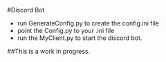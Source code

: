 #Discord Bot

- run GenerateConfig.py to create the config.ini file
- point the Config.py to your .ini file
- run the  MyClient.py to start the discord bot.

##This is a work in progress.